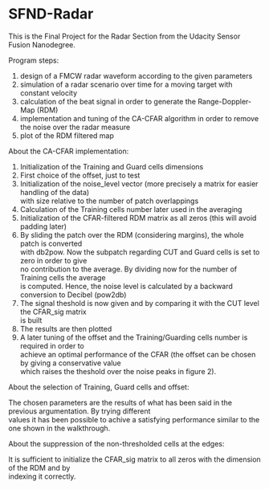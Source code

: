 # SFND-Radar

This is the Final Project for the Radar Section from the Udacity Sensor Fusion Nanodegree.  

Program steps:  
1. design of a FMCW radar waveform according to the given parameters  
2. simulation of a radar scenario over time for a moving target with constant velocity  
3. calculation of the beat signal in order to generate the Range-Doppler-Map (RDM)  
4. implementation and tuning of the CA-CFAR algorithm in order to remove the noise over the radar measure  
5. plot of the RDM filtered map  

About the CA-CFAR implementation:

1. Initialization of the Training and Guard cells dimensions  
2. First choice of the offset, just to test  
3. Initialization of the noise_level vector (more precisely a matrix for easier handling of the data)  
   with size relative to the number of patch overlappings  
4. Calculation of the Training cells number later used in the averaging  
5. Initialization of the CFAR-filtered RDM matrix as all zeros (this will avoid padding later)  
6. By sliding the patch over the RDM (considering margins), the whole patch is converted  
   with db2pow. Now the subpatch regarding CUT and Guard cells is set to zero in order to give  
   no contribution to the average. By dividing now for the number of Training cells the average  
   is computed. Hence, the noise level is calculated by a backward conversion to Decibel (pow2db)  
7. The signal theshold is now given and by comparing it with the CUT level the CFAR_sig matrix  
   is built  
8. The results are then plotted  
9. A later tuning of the offset and the Training/Guarding cells number is required in order to  
   achieve an optimal performance of the CFAR (the offset can be chosen by giving a conservative value  
   which raises the theshold over the noise peaks in figure 2).  

About the selection of Training, Guard cells and offset:  

The chosen parameters are the results of what has been said in the previous argumentation. By trying different  
values it has been possible to achive a satisfying performance similar to the one shown in the walkthrough.  

About the suppression of the non-thresholded cells at the edges:  

It is sufficient to initialize the CFAR_sig matrix to all zeros with the dimension of the RDM and by  
indexing it correctly.
